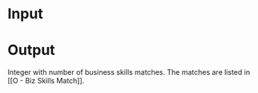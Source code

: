 # Input

# Output

Integer with number of business skills matches.
The matches are listed in [[O - Biz Skills Match]].

